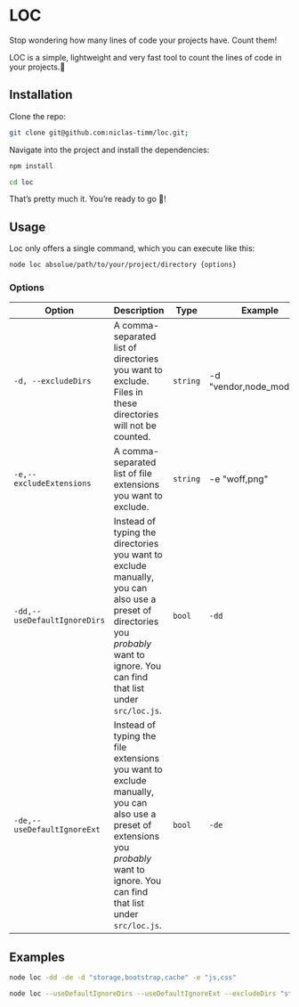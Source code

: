 # LOC

Stop wondering how many lines of code your projects have. Count them!

LOC is a simple, lightweight and very fast tool to count the lines of code in your projects.🚀

## Installation
Clone the repo:
```bash
git clone git@github.com:niclas-timm/loc.git;
```

Navigate into the project and install the dependencies:
```bash
npm install

cd loc
```

That’s pretty much it. You’re ready to go 🥳!

## Usage
Loc only offers a single command, which you can execute like this:
```bash
node loc absolue/path/to/your/project/directory {options}
```

### Options
| Option                     | Description                                                  | Type     | Example                |
|----------------------------|--------------------------------------------------------------|----------|------------------------|
| `-d, --excludeDirs`          | A comma-separated list of directories you want to exclude. Files in these directories will not be counted. | `string` | -d "vendor,node_modules" |
| `-e,--excludeExtensions`     | A comma-separated list of file extensions you want to exclude. | `string` | -e "woff,png"            |
| `-dd,--useDefaultIgnoreDirs` | Instead of typing the directories you want to exclude manually, you can also use a preset of directories you *probably* want to ignore. You can find that list under `src/loc.js`. | `bool`   | `-dd`                  |
| `-de,--useDefaultIgnoreExt`  | Instead of typing the file extensions you want to exclude manually, you can also use a preset of extensions you *probably* want to ignore. You can find that list under `src/loc.js`. | `bool`   | `-de`                  |

## Examples
```bash
node loc -dd -de -d "storage,bootstrap,cache" -e "js,css"

node loc --useDefaultIgnoreDirs --useDefaultIgnoreExt --excludeDirs "storage,bootstrap,cache" --excludeExtensions "js,css"
```